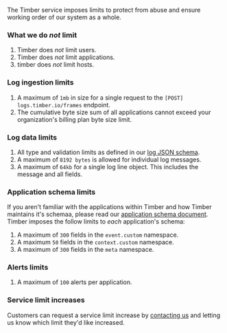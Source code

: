 The Timber service imposes limits to protect from abuse and ensure working order of our system as a whole.

### What we do _not_ limit

1. Timber does _not_ limit users.
2. Timber does _not_ limit applications.
3. timber does _not_ limit hosts.


### Log ingestion limits

1. A maximum of `1mb` in size for a single request to the `[POST] logs.timber.io/frames` endpoint.
2. The cumulative byte size sum of all applications cannot exceed your organization's billing plan byte size limit.


### Log data limits

1. All type and validation limits as defined in our [log JSON schema](https://github.com/timberio/log-event-json-schema/blob/master/schema.json).
2. A maximum of `8192 bytes` is allowed for individual log messages.
3. A maximum of `64kb` for a single log line object. This includes the message and all fields.


### Application schema limits

If you aren't familiar with the applications within Timber and how Timber maintains it's schemaa, please read our [application schema document](/concepts/application-schema). Timber imposes the follow limits to _each_ application's schema:

1. A maximum of `300` fields in the `event.custom` namespace.
2. A maximum `50` fields in the `context.custom` namespace.
3. A maximum of `300` fields in the `meta` namespace.

### Alerts limits

1. A maximum of `100` alerts per application.

### Service limit increases

Customers can request a service limit increase by [contacting us](mailto:support@timber.io) and letting us know which limit they'd like increased.
